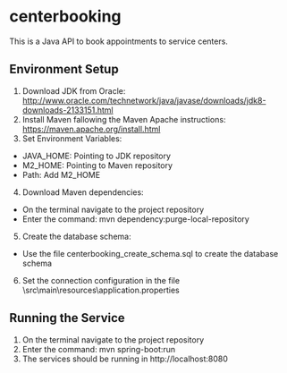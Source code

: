 # centerbooking

This is a Java API to book appointments to service centers.

## Environment Setup

1. Download JDK from Oracle: http://www.oracle.com/technetwork/java/javase/downloads/jdk8-downloads-2133151.html
2. Install Maven fallowing the Maven Apache instructions: https://maven.apache.org/install.html
3. Set Environment Variables:
- JAVA_HOME: Pointing to JDK repository
- M2_HOME: Pointing to Maven repository
- Path: Add M2_HOME
4. Download Maven dependencies:
- On the terminal navigate to the project repository
- Enter the command: mvn dependency:purge-local-repository
5. Create the database schema:
- Use the file centerbooking_create_schema.sql to create the database schema
6. Set the connection configuration in the file \src\main\resources\application.properties

## Running the Service

1. On the terminal navigate to the project repository
2. Enter the command: mvn spring-boot:run
3. The services should be running in http://localhost:8080
